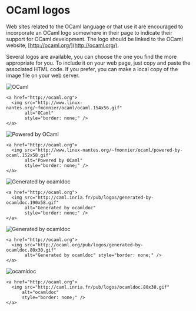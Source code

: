 OCaml logos
===========

Web sites related to the OCaml language or that use it are encouraged to incorporate an OCaml logo somewhere in their page to indicate their support for OCaml development. The logo should be linked to the OCaml website, [http://ocaml.org/](http://ocaml.org/).

Several logos are available, you can choose the one you find the more appropriate for you. To include it on your web page, just copy and paste the associated HTML code. If you prefer, you can make a local copy of the image file on your web server.

![OCaml](http://www.linux-nantes.org/~fmonnier/ocaml/ocaml.154x56.gif)

    <a href="http://ocaml.org">
      <img src="http://www.linux-nantes.org/~fmonnier/ocaml/ocaml.154x56.gif"
           alt="OCaml"
           style="border: none;" />
    </a>

![Powered by OCaml](http://www.linux-nantes.org/~fmonnier/ocaml/powered-by-ocaml.152x58.gif)

    <a href="http://ocaml.org">
      <img src="http://www.linux-nantes.org/~fmonnier/ocaml/powered-by-ocaml.152x58.gif"
           alt="Powered by OCaml"
           style="border: none;" />
    </a>

![Generated by ocamldoc](http://caml.inria.fr/pub/logos/generated-by-ocamldoc.190x58.gif)

    <a href="http://ocaml.org">
      <img src="http://caml.inria.fr/pub/logos/generated-by-ocamldoc.190x58.gif"
           alt="Generated by ocamldoc"
           style="border: none;" />
    </a>

![Generated by ocamldoc](http://caml.inria.fr/pub/logos/generated-by-ocamldoc.80x30.gif)

    <a href="http://ocaml.org">
      <img src="http://ocaml.org/pub/logos/generated-by-ocamldoc.80x30.gif"
           alt="Generated by ocamldoc" style="border: none;" />
    </a>

![ocamldoc](http://caml.inria.fr/pub/logos/ocamldoc.80x30.gif)

    <a href="http://ocaml.org">
      <img src="http://caml.inria.fr/pub/logos/ocamldoc.80x30.gif"
          alt="ocamldoc"
          style="border: none;" />
    </a>
